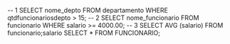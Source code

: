 -- 1
SELECT nome_depto
FROM departamento
WHERE qtdfuncionariosdepto > 15;
-- 2
SELECT nome_funcionario
FROM funcionario
WHERE salario >= 4000.00;
-- 3
SELECT AVG (salario) FROM funcionario;salario
 SELECT * FROM FUNCIONARIO;
